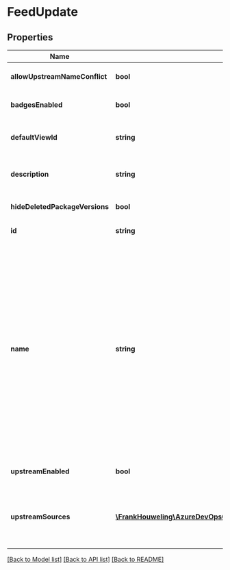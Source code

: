 # FeedUpdate

## Properties
Name | Type | Description | Notes
------------ | ------------- | ------------- | -------------
**allowUpstreamNameConflict** | **bool** | If set, the feed will allow upload of packages that exist on the upstream | [optional] 
**badgesEnabled** | **bool** | If set, this feed supports generation of package badges. | [optional] 
**defaultViewId** | **string** | The view that the feed administrator has indicated is the default experience for readers. | [optional] 
**description** | **string** | A description for the feed.  Descriptions must not exceed 255 characters. | [optional] 
**hideDeletedPackageVersions** | **bool** | If set, feed will hide all deleted/unpublished versions | [optional] 
**id** | **string** | A GUID that uniquely identifies this feed. | [optional] 
**name** | **string** | A name for the feed. feed names must follow these rules: &lt;list type&#x3D;\&quot;bullet\&quot;&gt;&lt;item&gt;&lt;description&gt; Must not exceed 64 characters &lt;/description&gt;&lt;/item&gt;&lt;item&gt;&lt;description&gt; Must not contain whitespaces &lt;/description&gt;&lt;/item&gt;&lt;item&gt;&lt;description&gt; Must not start with an underscore or a period &lt;/description&gt;&lt;/item&gt;&lt;item&gt;&lt;description&gt; Must not end with a period &lt;/description&gt;&lt;/item&gt;&lt;item&gt;&lt;description&gt; Must not contain any of the following illegal characters: &lt;![CDATA[ @, ~, ;, {, }, \\, +, &#x3D;, &lt;, &gt;, |, /, \\\\, ?, :, &amp;, $, *, \\\&quot;, #, [, ] ]]&gt;&lt;/description&gt;&lt;/item&gt;&lt;/list&gt; | [optional] 
**upstreamEnabled** | **bool** | OBSOLETE: If set, the feed can proxy packages from an upstream feed | [optional] 
**upstreamSources** | [**\FrankHouweling\AzureDevOpsClient\Artifacts\Model\UpstreamSource[]**](UpstreamSource.md) | A list of sources that this feed will fetch packages from.  An empty list indicates that this feed will not search any additional sources for packages. | [optional] 

[[Back to Model list]](../README.md#documentation-for-models) [[Back to API list]](../README.md#documentation-for-api-endpoints) [[Back to README]](../README.md)


